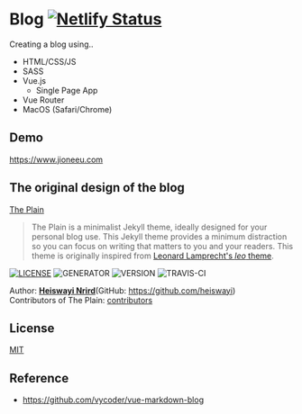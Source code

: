 # Blog [![Netlify Status](https://api.netlify.com/api/v1/badges/5e8436d3-0e65-4b6d-89e8-6c5b66b5d195/deploy-status)](https://app.netlify.com/sites/jioneeu-blog/deploys)

Creating a blog using..
- HTML/CSS/JS
- SASS
- Vue.js
  + Single Page App
- Vue Router
- MacOS (Safari/Chrome)

## Demo
<a href="https://www.jioneeu.com" target="_blank">https://www.jioneeu.com</a>

## The original design of the blog

[The Plain](https://github.com/heiswayi/the-plain)

> The Plain is a minimalist Jekyll theme, ideally designed for your personal blog use. This Jekyll theme provides a minimum distraction so you can focus on writing that matters to you and your readers. This theme is originally inspired from [Leonard Lamprecht's _leo_ theme](https://github.com/leo/leo.github.io).

[![LICENSE](https://img.shields.io/badge/license-MIT-blue.svg)](LICENSE) ![GENERATOR](https://img.shields.io/badge/made_with-jekyll-blue.svg) ![VERSION](https://img.shields.io/badge/current_version-4.0-green.svg) ![TRAVIS-CI](https://travis-ci.org/heiswayi/the-plain.svg?branch=master)

Author: [**Heiswayi Nrird**](https://heiswayi.nrird.com)(GitHub: https://github.com/heiswayi) <br/>
Contributors of The Plain: [contributors](https://github.com/heiswayi/the-plain/graphs/contributors) <br/>

## License

[MIT](./LICENSE)


## Reference
- https://github.com/vycoder/vue-markdown-blog
